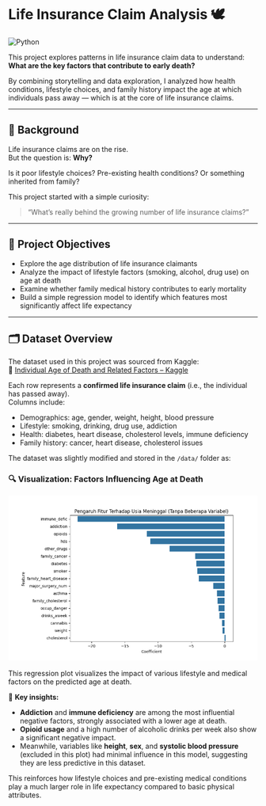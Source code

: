 # Life Insurance Claim Analysis 🕊️  
![Python](https://img.shields.io/badge/Python-3.9-blue)

This project explores patterns in life insurance claim data to understand:  
**What are the key factors that contribute to early death?**

By combining storytelling and data exploration, I analyzed how health conditions, lifestyle choices, and family history impact the age at which individuals pass away — which is at the core of life insurance claims.

---

## 🧪 Background

Life insurance claims are on the rise.  
But the question is: **Why?**

Is it poor lifestyle choices? Pre-existing health conditions? Or something inherited from family?

This project started with a simple curiosity:
> “What’s really behind the growing number of life insurance claims?”

---

## 🎯 Project Objectives

- Explore the age distribution of life insurance claimants
- Analyze the impact of lifestyle factors (smoking, alcohol, drug use) on age at death
- Examine whether family medical history contributes to early mortality
- Build a simple regression model to identify which features most significantly affect life expectancy

---

## 🗂️ Dataset Overview

The dataset used in this project was sourced from Kaggle:  
📎 [Individual Age of Death and Related Factors – Kaggle](https://www.kaggle.com/datasets/joannpineda/individual-age-of-death-and-related-factors/data)

Each row represents a **confirmed life insurance claim** (i.e., the individual has passed away).  
Columns include:
- Demographics: age, gender, weight, height, blood pressure
- Lifestyle: smoking, drinking, drug use, addiction
- Health: diabetes, heart disease, cholesterol levels, immune deficiency
- Family history: cancer, heart disease, cholesterol issues

The dataset was slightly modified and stored in the `/data/` folder as:

### 🔍 Visualization: Factors Influencing Age at Death

![Regression Coefficients](output_charts/regresi_all_the_factor.png)

This regression plot visualizes the impact of various lifestyle and medical factors on the predicted age at death.

🔑 **Key insights:**
- **Addiction** and **immune deficiency** are among the most influential negative factors, strongly associated with a lower age at death.
- **Opioid usage** and a high number of alcoholic drinks per week also show a significant negative impact.
- Meanwhile, variables like **height**, **sex**, and **systolic blood pressure** (excluded in this plot) had minimal influence in this model, suggesting they are less predictive in this dataset.

This reinforces how lifestyle choices and pre-existing medical conditions play a much larger role in life expectancy compared to basic physical attributes.



